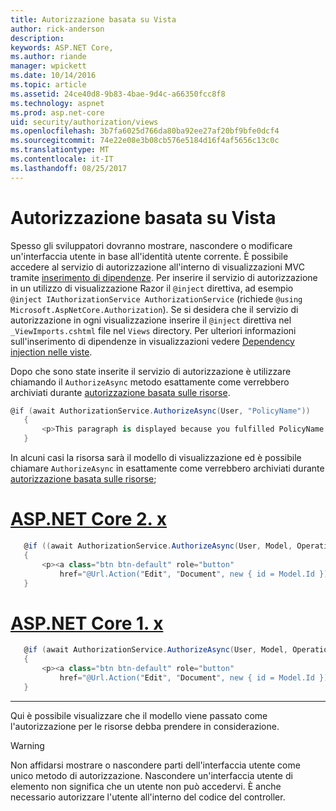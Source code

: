 ```yaml
---
title: Autorizzazione basata su Vista
author: rick-anderson
description: 
keywords: ASP.NET Core,
ms.author: riande
manager: wpickett
ms.date: 10/14/2016
ms.topic: article
ms.assetid: 24ce40d8-9b83-4bae-9d4c-a66350fcc8f8
ms.technology: aspnet
ms.prod: asp.net-core
uid: security/authorization/views
ms.openlocfilehash: 3b7fa6025d766da80ba92ee27af20bf9bfe0dcf4
ms.sourcegitcommit: 74e22e08e3b08cb576e5184d16f4af5656c13c0c
ms.translationtype: MT
ms.contentlocale: it-IT
ms.lasthandoff: 08/25/2017
---
```

# <a name="view-based-authorization"></a>Autorizzazione basata su Vista

<a name=security-authorization-views></a>

Spesso gli sviluppatori dovranno mostrare, nascondere o modificare un'interfaccia utente in base all'identità utente corrente. È possibile accedere al servizio di autorizzazione all'interno di visualizzazioni MVC tramite [inserimento di dipendenze](../../fundamentals/dependency-injection.md#fundamentals-dependency-injection). Per inserire il servizio di autorizzazione in un utilizzo di visualizzazione Razor il `@inject` direttiva, ad esempio `@inject IAuthorizationService AuthorizationService` (richiede `@using Microsoft.AspNetCore.Authorization`). Se si desidera che il servizio di autorizzazione in ogni visualizzazione inserire il `@inject` direttiva nel `_ViewImports.cshtml` file nel `Views` directory. Per ulteriori informazioni sull'inserimento di dipendenze in visualizzazioni vedere [Dependency injection nelle viste](../../mvc/views/dependency-injection.md).

Dopo che sono state inserite il servizio di autorizzazione è utilizzare chiamando il `AuthorizeAsync` metodo esattamente come verrebbero archiviati durante [autorizzazione basata sulle risorse](resourcebased.md#security-authorization-resource-based-imperative).

```csharp
@if (await AuthorizationService.AuthorizeAsync(User, "PolicyName"))
   {
       <p>This paragraph is displayed because you fulfilled PolicyName.</p>
   }
   ```

In alcuni casi la risorsa sarà il modello di visualizzazione ed è possibile chiamare `AuthorizeAsync` in esattamente come verrebbero archiviati durante [autorizzazione basata sulle risorse](resourcebased.md#security-authorization-resource-based-imperative);

# <a name="aspnet-core-2xtabaspnetcore2x"></a>[ASP.NET Core 2. x](#tab/aspnetcore2x)

```csharp
   @if ((await AuthorizationService.AuthorizeAsync(User, Model, Operations.Edit)).Succeeded)
   {
       <p><a class="btn btn-default" role="button"
           href="@Url.Action("Edit", "Document", new { id = Model.Id })">Edit</a></p>
   }
   ```

# <a name="aspnet-core-1xtabaspnetcore1x"></a>[ASP.NET Core 1. x](#tab/aspnetcore1x)

```csharp
   @if (await AuthorizationService.AuthorizeAsync(User, Model, Operations.Edit))
   {
       <p><a class="btn btn-default" role="button"
           href="@Url.Action("Edit", "Document", new { id = Model.Id })">Edit</a></p>
   }
   ```
---

Qui è possibile visualizzare che il modello viene passato come l'autorizzazione per le risorse debba prendere in considerazione.

>[!WARNING]
>Non affidarsi mostrare o nascondere parti dell'interfaccia utente come unico metodo di autorizzazione. Nascondere un'interfaccia utente di elemento non significa che un utente non può accedervi. È anche necessario autorizzare l'utente all'interno del codice del controller.
